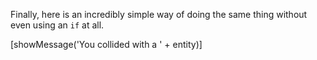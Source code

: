 Finally, here is an incredibly simple way of doing the same thing without even using an `if` at all.

[showMessage('You collided with a ' + entity)]

